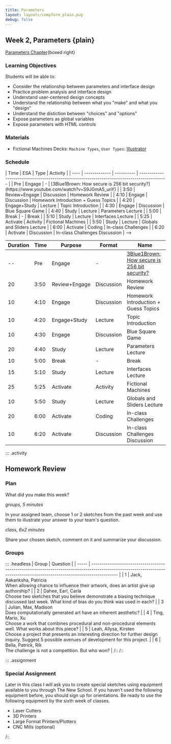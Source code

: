 ```yaml
---
title: Parameters
layout: layouts/compform_plain.pug
debug: false
---
```


## Week 2, Parameters {plain}

[Parameters Chapter](./index.html){boxed right}

### Learning Objectives
Students will be able to:
- Consider the relationship between parameters and interface design
- Practice problem analysis and interface design
- Understand user-centered design concepts
- Understand the relationship between what you "make" and what you "design"
- Understand the distiction between "choices" and "options"
- Expose parameters as global variables
- Expose parameters with HTML controls


### Materials
- Fictional Machines Decks: `Machine Types`, `User Types`: [Illustrator](handouts/fictional_machines.ai)


### Schedule
<!-->
| Time | ESA           | Type       | Activity                                                                                    |
| ---- | ------------- | ---------- | ------------------------------------------------------------------------------------------- |
| Pre  | Engage        | -          | [3Blue1Brown: How secure is 256 bit security?](https://www.youtube.com/watch?v=S9JGmA5_unY) |
| 3:50 | Review+Engage | Discussion | Homework Review                                                                             |
| 4:10 | Engage        | Discussion | Homework Introduction + Guess Topics                                                        |
| 4:20 | Engage+Study  | Lecture    | Topic Introduction                                                                          |
| 4:30 | Engage        | Discussion | Blue Square Game                                                                            |
| 4:40 | Study         | Lecture    | Parameters Lecture                                                                          |
| 5:00 | Break         | -          | Break                                                                                       |
| 5:10 | Study         | Lecture    | Interfaces Lecture                                                                          |
| 5:25 | Activate      | Activity   | Fictional Machines                                                                          |
| 5:50 | Study         | Lecture    | Globals and Sliders Lecture                                                                 |
| 6:00 | Activate      | Coding     | In-class Challenges                                                                         |
| 6:20 | Activate      | Discussion | In-class Challenges Discussion                                                              |
-->

| Duration | Time | Purpose      | Format       | Name                                                                                 |
| -- | ---- | -------- | ---------- | -----------------------------------------------------------------------------------------------  |
| -- | Pre  | Engage        | -          | [3Blue1Brown: How secure is 256 bit security?](https://www.youtube.com/watch?v=S9JGmA5_unY) |
| 20 | 3:50 | Review+Engage | Discussion | Homework Review                                                                             |
| 10 | 4:10 | Engage        | Discussion | Homework Introduction + Guess Topics                                                        |
| 10 | 4:20 | Engage+Study  | Lecture    | Topic Introduction                                                                          |
| 10 | 4:30 | Engage        | Discussion | Blue Square Game                                                                            |
| 20 | 4:40 | Study         | Lecture    | Parameters Lecture                                                                          |
| 10 | 5:00 | Break         | -          | Break                                                                                       |
| 15 | 5:10 | Study         | Lecture    | Interfaces Lecture                                                                          |
| 25 | 5:25 | Activate      | Activity   | Fictional Machines                                                                          |
| 10 | 5:50 | Study         | Lecture    | Globals and Sliders Lecture                                                                 |
| 20 | 6:00 | Activate      | Coding     | In-class Challenges                                                                         |
| 10 | 6:20 | Activate      | Discussion | In-class Challenges Discussion                                                              |


::: .activity
## Homework Review


### Plan


What did you make this week?

*groups, 5 minutes*

In your assigned team, choose 1 or 2 sketches from the past week and use them to illustrate your answer to your team's question.

*class, 6x2 minutes*

Share your chosen sketch, comment on it and summarize your discussion.


### Groups

::: .headless
| Group | Question                                                                                                                                                                  |
| ----- | ------------------------------------------------------------------------------------------------------------------------------------------------------------------------- |
| 1     | Jack, Aakanksha, Patricia<br/>When allowing chance to influence their artwork, does an artist give up authorship?                                                         |
| 2     | Dahee, Earl, Carla<br/>Choose two sketches that you believe demonstrate a biasing technique discussed last week. What kind of bias do you think was used in each?         |
| 3     | Julian, Max, Madison<br/>Does computationally generated art have an inherent aesthetic?                                                                                   |
| 4     | Ting, Mario, Xu<br/>Choose a work that combines procedural and non-procedural elements well. What works about this piece?                                                 |
| 5     | Leah, Allysa, Kirsten<br/>Choose a project that presents an interesting direction for further design inquiry. Suggest 5 possible avenues of development for this project. |
| 6     | Bella, Patrick, Rik<br/>The challenge is not a competition. But who won?                                                                                                  |
/::
/::




::: .assignment

### Special Assignment
Later in this class I will ask you to create special sketches using equipment available to you through The New School. If you haven’t used the following equipment before, you should sign up for orientations. Be ready to use the following equipment by the sixth week of classes.

- Laser Cutters
- 3D Printers
- Large Format Printers/Plotters
- CNC Mills (optional)

/::


<style> 
    .headless thead {
        display: none;
    }
</style>